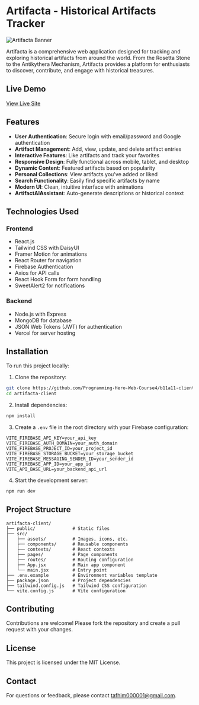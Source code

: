# Artifacta - Historical Artifacts Tracker

![Artifacta Banner](https://i.ibb.co/fd09HRhY/Screenshot-10.png)

Artifacta is a comprehensive web application designed for tracking and exploring historical artifacts from around the world. From the Rosetta Stone to the Antikythera Mechanism, Artifacta provides a platform for enthusiasts to discover, contribute, and engage with historical treasures.

## Live Demo

[View Live Site](https://artifacta-5240f.web.app/)

## Features

- **User Authentication**: Secure login with email/password and Google authentication
- **Artifact Management**: Add, view, update, and delete artifact entries
- **Interactive Features**: Like artifacts and track your favorites
- **Responsive Design**: Fully functional across mobile, tablet, and desktop
- **Dynamic Content**: Featured artifacts based on popularity
- **Personal Collections**: View artifacts you've added or liked
- **Search Functionality**: Easily find specific artifacts by name
- **Modern UI**: Clean, intuitive interface with animations
- **ArtifactAIAssistant**: Auto-generate descriptions or historical context 

## Technologies Used

### Frontend
- React.js
- Tailwind CSS with DaisyUI
- Framer Motion for animations
- React Router for navigation
- Firebase Authentication
- Axios for API calls
- React Hook Form for form handling
- SweetAlert2 for notifications

### Backend
- Node.js with Express
- MongoDB for database
- JSON Web Tokens (JWT) for authentication
- Vercel for server hosting

## Installation

To run this project locally:

1. Clone the repository:
```bash
git clone https://github.com/Programming-Hero-Web-Course4/b11a11-client-side-TaFhiM12.git
cd artifacta-client
```

2. Install dependencies:
```bash
npm install
```

3. Create a `.env` file in the root directory with your Firebase configuration:
```env
VITE_FIREBASE_API_KEY=your_api_key
VITE_FIREBASE_AUTH_DOMAIN=your_auth_domain
VITE_FIREBASE_PROJECT_ID=your_project_id
VITE_FIREBASE_STORAGE_BUCKET=your_storage_bucket
VITE_FIREBASE_MESSAGING_SENDER_ID=your_sender_id
VITE_FIREBASE_APP_ID=your_app_id
VITE_API_BASE_URL=your_backend_api_url
```

4. Start the development server:
```bash
npm run dev
```

## Project Structure

```
artifacta-client/
├── public/              # Static files
├── src/
│   ├── assets/          # Images, icons, etc.
│   ├── components/      # Reusable components
│   ├── contexts/        # React contexts
│   ├── pages/           # Page components
│   ├── routes/          # Routing configuration
│   ├── App.jsx          # Main app component
│   └── main.jsx         # Entry point
├── .env.example         # Environment variables template
├── package.json         # Project dependencies
├── tailwind.config.js   # Tailwind CSS configuration
└── vite.config.js       # Vite configuration
```

## Contributing

Contributions are welcome! Please fork the repository and create a pull request with your changes.

## License

This project is licensed under the MIT License.

## Contact

For questions or feedback, please contact [tafhim000001@gmail.com](mailto:tafhim000001@gmail.com).
